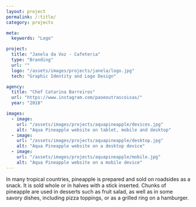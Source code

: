 ```yaml
---
layout: project
permalink: /:title/
category: projects

meta:
  keywords: "Logo"

project:
  title: "Janela da Voz - Cafeteria"
  type: "Branding"
  url: ""
  logo: "/assets/images/projects/janela/logo.jpg"
  tech: "Graphic Identity and Logo Design"

agency:
  title: "Chef Catarina Barreiros"
  url: "https://www.instagram.com/paoeoutrascoisas/"
  year: "2018"

images:
  - image:
    url: "/assets/images/projects/aquapineapple/devices.jpg"
    alt: "Aqua Pineapple website on tablet, mobile and desktop"
  - image:
    url: "/assets/images/projects/aquapineapple/desktop.jpg"
    alt: "Aqua Pineapple website on a desktop device"
  - image:
    url: "/assets/images/projects/aquapineapple/mobile.jpg"
    alt: "Aqua Pineapple website on a mobile device"
---
```

<p>In many tropical countries, pineapple is prepared and sold on roadsides as a snack. It is sold whole or in halves with a stick inserted. Chunks of pineapple are used in desserts such as fruit salad, as well as in some savory dishes, including pizza toppings, or as a grilled ring on a hamburger.</p>
